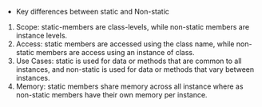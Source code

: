 * Key differences between static and Non-static
1. Scope: static-members are class-levels, while non-static members are instance levels. 
2. Access: static members are accessed using the class name, while non-static members are access using an instance of class.
3. Use Cases: static is used for data or methods that are common to all instances, and non-static is used for data or methods that vary between instances.
4. Memory: static members share memory across all instance where as non-static members have their own memory per instance.

